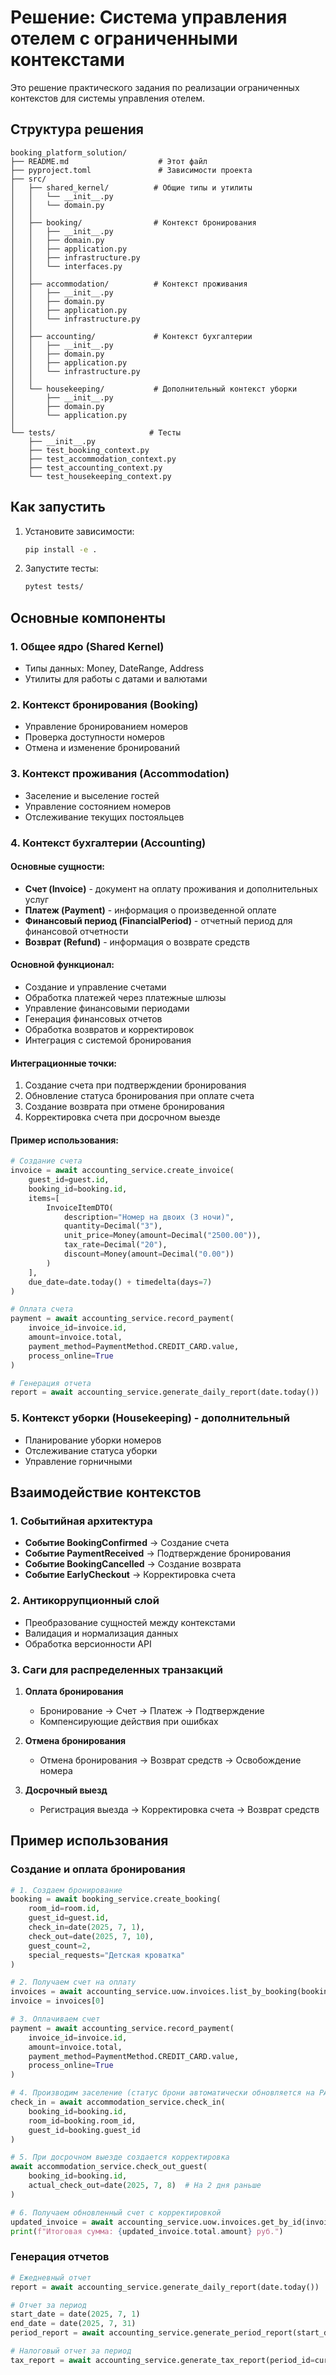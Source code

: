# Решение: Система управления отелем с ограниченными контекстами

Это решение практического задания по реализации ограниченных контекстов для системы управления отелем.

## Структура решения

```
booking_platform_solution/
├── README.md                    # Этот файл
├── pyproject.toml               # Зависимости проекта
├── src/
│   ├── shared_kernel/          # Общие типы и утилиты
│   │   └── __init__.py
│   │   └── domain.py
│   │
│   ├── booking/                # Контекст бронирования
│   │   ├── __init__.py
│   │   ├── domain.py
│   │   ├── application.py
│   │   ├── infrastructure.py
│   │   └── interfaces.py
│   │
│   ├── accommodation/          # Контекст проживания
│   │   ├── __init__.py
│   │   ├── domain.py
│   │   ├── application.py
│   │   └── infrastructure.py
│   │
│   ├── accounting/             # Контекст бухгалтерии
│   │   ├── __init__.py
│   │   ├── domain.py
│   │   ├── application.py
│   │   └── infrastructure.py
│   │
│   └── housekeeping/           # Дополнительный контекст уборки
│       ├── __init__.py
│       ├── domain.py
│       └── application.py
│
└── tests/                     # Тесты
    ├── __init__.py
    ├── test_booking_context.py
    ├── test_accommodation_context.py
    ├── test_accounting_context.py
    └── test_housekeeping_context.py
```

## Как запустить

1. Установите зависимости:
   ```bash
   pip install -e .
   ```

2. Запустите тесты:
   ```bash
   pytest tests/
   ```

## Основные компоненты

### 1. Общее ядро (Shared Kernel)
- Типы данных: Money, DateRange, Address
- Утилиты для работы с датами и валютами

### 2. Контекст бронирования (Booking)
- Управление бронированием номеров
- Проверка доступности номеров
- Отмена и изменение бронирований

### 3. Контекст проживания (Accommodation)
- Заселение и выселение гостей
- Управление состоянием номеров
- Отслеживание текущих постояльцев

### 4. Контекст бухгалтерии (Accounting)

#### Основные сущности:
- **Счет (Invoice)** - документ на оплату проживания и дополнительных услуг
- **Платеж (Payment)** - информация о произведенной оплате
- **Финансовый период (FinancialPeriod)** - отчетный период для финансовой отчетности
- **Возврат (Refund)** - информация о возврате средств

#### Основной функционал:
- Создание и управление счетами
- Обработка платежей через платежные шлюзы
- Управление финансовыми периодами
- Генерация финансовых отчетов
- Обработка возвратов и корректировок
- Интеграция с системой бронирования

#### Интеграционные точки:
1. Создание счета при подтверждении бронирования
2. Обновление статуса бронирования при оплате счета
3. Создание возврата при отмене бронирования
4. Корректировка счета при досрочном выезде

#### Пример использования:
```python
# Создание счета
invoice = await accounting_service.create_invoice(
    guest_id=guest.id,
    booking_id=booking.id,
    items=[
        InvoiceItemDTO(
            description="Номер на двоих (3 ночи)",
            quantity=Decimal("3"),
            unit_price=Money(amount=Decimal("2500.00")),
            tax_rate=Decimal("20"),
            discount=Money(amount=Decimal("0.00"))
        )
    ],
    due_date=date.today() + timedelta(days=7)
)

# Оплата счета
payment = await accounting_service.record_payment(
    invoice_id=invoice.id,
    amount=invoice.total,
    payment_method=PaymentMethod.CREDIT_CARD.value,
    process_online=True
)

# Генерация отчета
report = await accounting_service.generate_daily_report(date.today())
```

### 5. Контекст уборки (Housekeeping) - дополнительный
- Планирование уборки номеров
- Отслеживание статуса уборки
- Управление горничными

## Взаимодействие контекстов

### 1. Событийная архитектура
- **Событие BookingConfirmed** → Создание счета
- **Событие PaymentReceived** → Подтверждение бронирования
- **Событие BookingCancelled** → Создание возврата
- **Событие EarlyCheckout** → Корректировка счета

### 2. Антикоррупционный слой
- Преобразование сущностей между контекстами
- Валидация и нормализация данных
- Обработка версионности API

### 3. Саги для распределенных транзакций
1. **Оплата бронирования**
   - Бронирование → Счет → Платеж → Подтверждение
   - Компенсирующие действия при ошибках

2. **Отмена бронирования**
   - Отмена бронирования → Возврат средств → Освобождение номера

3. **Досрочный выезд**
   - Регистрация выезда → Корректировка счета → Возврат средств

## Пример использования

### Создание и оплата бронирования

```python
# 1. Создаем бронирование
booking = await booking_service.create_booking(
    room_id=room.id,
    guest_id=guest.id,
    check_in=date(2025, 7, 1),
    check_out=date(2025, 7, 10),
    guest_count=2,
    special_requests="Детская кроватка"
)

# 2. Получаем счет на оплату
invoices = await accounting_service.uow.invoices.list_by_booking(booking.id)
invoice = invoices[0]

# 3. Оплачиваем счет
payment = await accounting_service.record_payment(
    invoice_id=invoice.id,
    amount=invoice.total,
    payment_method=PaymentMethod.CREDIT_CARD.value,
    process_online=True
)

# 4. Производим заселение (статус брони автоматически обновляется на PAID)
check_in = await accommodation_service.check_in(
    booking_id=booking.id,
    room_id=booking.room_id,
    guest_id=booking.guest_id
)

# 5. При досрочном выезде создается корректировка
await accommodation_service.check_out_guest(
    booking_id=booking.id,
    actual_check_out=date(2025, 7, 8)  # На 2 дня раньше
)

# 6. Получаем обновленный счет с корректировкой
updated_invoice = await accounting_service.uow.invoices.get_by_id(invoice.id)
print(f"Итоговая сумма: {updated_invoice.total.amount} руб.")
```

### Генерация отчетов

```python
# Ежедневный отчет
report = await accounting_service.generate_daily_report(date.today())

# Отчет за период
start_date = date(2025, 7, 1)
end_date = date(2025, 7, 31)
period_report = await accounting_service.generate_period_report(start_date, end_date)

# Налоговый отчет за период
tax_report = await accounting_service.generate_tax_report(period_id=current_period.id)
```
